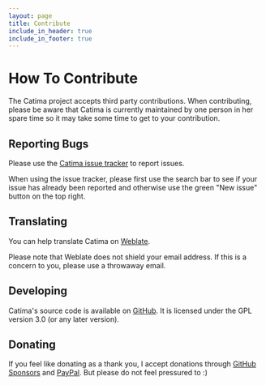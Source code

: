 ```yaml
---
layout: page
title: Contribute
include_in_header: true
include_in_footer: true
---
```


# How To Contribute

The Catima project accepts third party contributions. When contributing, please be aware that Catima is currently maintained by one person in her spare time so it may take some time to get to your contribution.

## Reporting Bugs

Please use the [Catima issue tracker](https://github.com/CatimaLoyalty/Android/issues) to report issues.

When using the issue tracker, please first use the search bar to see if your issue has already been reported and otherwise use the green "New issue" button on the top right.

## Translating

You can help translate Catima on [Weblate](https://hosted.weblate.org/engage/catima/).

Please note that Weblate does not shield your email address. If this is a concern to you, please use a throwaway email.

## Developing

Catima's source code is available on [GitHub](https://github.com/CatimaLoyalty/Android). It is licensed under the GPL version 3.0 (or any later version).

## Donating

If you feel like donating as a thank you, I accept donations through [GitHub Sponsors](https://github.com/sponsors/TheLastProject) and [PayPal](https://paypal.me/sylviavanos). But please do not feel pressured to :)
